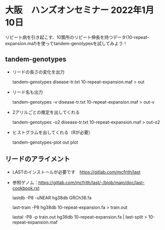 # 大阪　ハンズオンセミナー 2022年1月10日


リピート病を引き起こす、10箇所のリピート伸長を持つデータ(10-repeat-expansion.maf)を使ってtandem-genotypesを試してみよう！

## tandem-genotypes

* リードの長さの変化を出力


    tandem-genotypes disease-tr.txt 10-repeat-expansion.maf > out

* リード名も出力


    tandem-genotypes -v disease-tr.txt 10-repeat-expansion.maf > out-v

* 2アリルごとの推定を出してくれる


    tandem-genotypes -o2 disease-tr.txt 10-repeat-expansion.maf > out-o2

* ヒストグラムを出してくれる（Rが必要）

    tandem-genotypes-plot out plot


## リードのアライメント

* LASTのインストールが必要です　https://gitlab.com/mcfrith/last
* 参照ゲノム：https://gitlab.com/mcfrith/last/-/blob/main/doc/last-cookbook.rst


    lastdb -P8 -uNEAR hg38db GRCh38.fa 

    last-train -P8 hg38db 10-repeat-expansion.fa > train.out 

    lastal -P8 -p train.out  hg38db 10-repeat-expansion.fa | last-split > 10-repeat-expansion.maf
